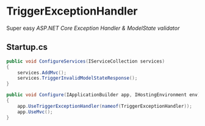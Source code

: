 # TriggerExceptionHandler

Super easy *ASP.NET Core Exception Handler & ModelState validator*

## Startup.cs

```C#
public void ConfigureServices(IServiceCollection services)
{
    services.AddMvc();
    services.TriggerInvalidModelStateResponse();
}

public void Configure(IApplicationBuilder app, IHostingEnvironment env)
{
    app.UseTriggerExceptionHandler(nameof(TriggerExceptionHandler));
    app.UseMvc();
}
```
